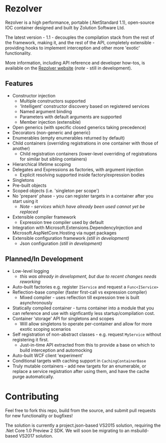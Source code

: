 Rezolver
========

Rezolver is a high performance, portable (.NetStandard 1.1), open-source IOC container
designed and built by Zolution Software Ltd.

The latest version - 1.1 - decouples the compilation stack from the rest of the framework,
making it, and the rest of the API, completely extensible - providing hooks to implement
interception and other more 'exotic' functionality. 

More information, including API reference and developer how-tos, is available on the
[Rezolver website](http://rezolver.co.uk) (*note* - still in development).

## Features

- Constructor injection
  - Multiple constructors supported
  - 'Intelligent' constructor discovery based on registered services
  - Named argument binding
  - Parameters with default arguments are supported
  - Member injection (extensible)
- Open generics (with specific closed generics taking precedence)
- Decorators (non-generic and generic)
- Enumerables (empty enumerables returned by default)
- Child containers (overriding registrations in one container with those of another)
  - Child registration containers (lower-level overriding of registrations for similar but sibling containers)
- Hierarchical lifetime scoping
- Delegates and Expressions as factories, with argument injection
  - Explicit resolving supported inside factory/expression bodies
- Singletons
- Pre-built objects
- Scoped objects (i.e. 'singleton per scope')
- No 'prepare' phase - you can register targets in a container after you start using it
  - *Note - services which have already been used cannot yet be replaced*
- Extensible compiler framework
  - Expression tree compiler used by default
- Integration with Microsoft.Extensions.DependencyInjection and Microsoft.AspNetCore.Hosting via nuget packages
- Extensible configuration framework *(still in development)*
  - Json configuration *(still in development)*

## Planned/In Development

- Low-level logging
  - *this was already in development, but due to recent changes needs reworking*
- Auto-built factories e.g. register `IService` and request a `Func<IService>`
- Reflection-base compiler (faster first-call vs expression compiler)
  - Mixed compiler - uses reflection till expression tree is built asynchronously
- Statically compiled container - turns container into a module that you can reference
and use with signficantly less startup/compilation cost.
- Container 'storage' API for singletons and scopes
  - Will allow singletons to operate per-container and allow for more exotic scoping scenarios
- Self registration of non-abstract classes - e.g. request `MyService` without registering it
first.
  - Just-in-time API extracted from this to provide a base on which to build interception and automocking
- Auto-built WCF client 'experiment'
- Conditional targets with caching support in `CachingContainerBase`
- Truly mutable containers - add new targets for an enumerable, or replace a service registration
after using them, and have the cache purge automatically.

# Contributing

Feel free to fork this repo, build from the source, and submit pull requests for new functionality or bugfixes!

The solution is currently a project.json-based VS2015 solution, requiring the .Net Core 1.0 Preview 2 SDK.
We will soon be migrating to an msbuild-based VS2017 solution.